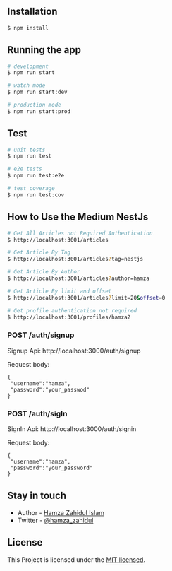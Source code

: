 ## Installation

```bash
$ npm install
```

## Running the app

```bash
# development
$ npm run start

# watch mode
$ npm run start:dev

# production mode
$ npm run start:prod
```

## Test

```bash
# unit tests
$ npm run test

# e2e tests
$ npm run test:e2e

# test coverage
$ npm run test:cov
```

## How to Use the Medium NestJs

```bash
# Get All Articles not Required Authentication
$ http://localhost:3001/articles

# Get Article By Tag
$ http://localhost:3001/articles?tag=nestjs

# Get Article By Author
$ http://localhost:3001/articles?author=hamza

# Get Article By limit and offset
$ http://localhost:3001/articles?limit=20&offset=0

# Get profile authentication not required
$ http://localhost:3001/profiles/hamza2

```

### POST /auth/signup

Signup Api: http://localhost:3000/auth/signup

Request body:

    {
     "username":"hamza",
     "password":"your_passwod"
    }

### POST /auth/sigIn

SignIn Api: http://localhost:3000/auth/signin

Request body:

    {
     "username":"hamza",
     "password":"your_password"
    }

## Stay in touch

- Author - [Hamza Zahidul Islam](https://hamzazahid.com/)
- Twitter - [@hamza_zahidul](hhttps://twitter.com/hamza_zahidul)

## License

This Project is licensed under the [MIT licensed](LICENSE).
